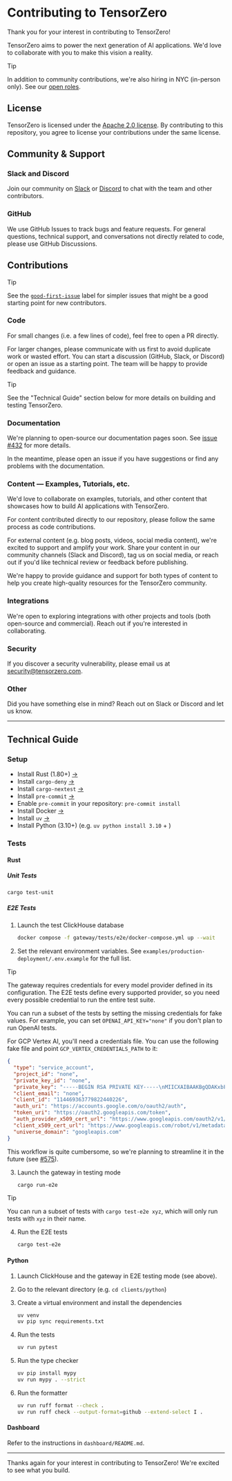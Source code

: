 # Contributing to TensorZero

Thank you for your interest in contributing to TensorZero!

TensorZero aims to power the next generation of AI applications. We'd love to collaborate with you to make this vision a reality.

> [!TIP]
>
> In addition to community contributions, we're also hiring in NYC (in-person only). See our [open roles](https://www.tensorzero.com/jobs).

## License

TensorZero is licensed under the [Apache 2.0 license](LICENSE).
By contributing to this repository, you agree to license your contributions under the same license.

## Community & Support

### Slack and Discord

Join our community on [Slack](https://www.tensorzero.com/slack) or [Discord](https://www.tensorzero.com/discord) to chat with the team and other contributors.

### GitHub

We use GitHub Issues to track bugs and feature requests. For general questions, technical support, and conversations not directly related to code, please use GitHub Discussions.

## Contributions

> [!TIP]
>
> See the [`good-first-issue`](https://github.com/tensorzero/tensorzero/issues?q=is%3Aopen+is%3Aissue+label%3Agood-first-issue) label for simpler issues that might be a good starting point for new contributors.

### Code

For small changes (i.e. a few lines of code), feel free to open a PR directly.

For larger changes, please communicate with us first to avoid duplicate work or wasted effort.
You can start a discussion (GitHub, Slack, or Discord) or open an issue as a starting point.
The team will be happy to provide feedback and guidance.

> [!TIP]
>
> See the "Technical Guide" section below for more details on building and testing TensorZero.

### Documentation

We're planning to open-source our documentation pages soon. See [issue #432](https://github.com/tensorzero/tensorzero/issues/432) for more details.

In the meantime, please open an issue if you have suggestions or find any problems with the documentation.

### Content — Examples, Tutorials, etc.

We'd love to collaborate on examples, tutorials, and other content that showcases how to build AI applications with TensorZero.

For content contributed directly to our repository, please follow the same process as code contributions.

For external content (e.g. blog posts, videos, social media content), we're excited to support and amplify your work.
Share your content in our community channels (Slack and Discord), tag us on social media, or reach out if you'd like technical review or feedback before publishing.

We're happy to provide guidance and support for both types of content to help you create high-quality resources for the TensorZero community.

### Integrations

We're open to exploring integrations with other projects and tools (both open-source and commercial).
Reach out if you're interested in collaborating.

### Security

If you discover a security vulnerability, please email us at [security@tensorzero.com](mailto:security@tensorzero.com).

### Other

Did you have something else in mind? Reach out on Slack or Discord and let us know.

---

## Technical Guide

### Setup

- Install Rust (1.80+) [→](https://www.rust-lang.org/tools/install)
- Install `cargo-deny` [→](https://github.com/EmbarkStudios/cargo-deny)
- Install `cargo-nextest` [→](https://nexte.st/docs/installation/pre-built-binaries/)
- Install `pre-commit` [→](https://pre-commit.com/#install)
- Enable `pre-commit` in your repository: `pre-commit install`
- Install Docker [→](https://docs.docker.com/get-docker/)
- Install `uv` [→](https://docs.astral.sh/uv/)
- Install Python (3.10+) (e.g. `uv python install 3.10` + )

### Tests

#### Rust

##### Unit Tests

```bash
cargo test-unit
```

##### E2E Tests

1. Launch the test ClickHouse database

   ```bash
   docker compose -f gateway/tests/e2e/docker-compose.yml up --wait
   ```

2. Set the relevant environment variables. See `examples/production-deployment/.env.example` for the full list.

> [!TIP]
>
> The gateway requires credentials for every model provider defined in its configuration.
> The E2E tests define every supported provider, so you need every possible credential to run the entire test suite.
>
> You can run a subset of the tests by setting the missing credentials for fake values.
> For example, you can set `OPENAI_API_KEY="none"` if you don't plan to run OpenAI tests.
>
> For GCP Vertex AI, you'll need a credentials file. You can use the following fake file and point `GCP_VERTEX_CREDENTIALS_PATH` to it:
>
> ```json
> {
>   "type": "service_account",
>   "project_id": "none",
>   "private_key_id": "none",
>   "private_key": "-----BEGIN RSA PRIVATE KEY-----\nMIICXAIBAAKBgQDAKxbF0dfne7PmPwpFEcSi2JFBeO98DXW7bimAPE6dHHCkDvoU\nlD/fy8svrPU6xsCYxM3LfKY/F+s/P+FizXUQ6eDu5ipYCRfweiQ4gqms+zROeORA\nJez3zelPQ7vY/MYCnp0LYYCH2HTyBeMFIX+Rgwjral495j0O6uV7cjgneQIDAQAB\nAoGAOXcpMjLUS6bUX1AOtCTiFoiIt3mAtCoaQNhqlKx0Hct5a7YG1syWZUg+FJ22\nH8N7qLOBjw5RcKCoepuRvMgP71+Hp03Xt8WSpN1Evl6EllwtmTtVTTeVS8fjP7xL\nhc7XemtDPY/81cBuj+HCit9/+44HZCT9V3dV6D9IWWnc3mECQQD1sTvcNAsh8idv\nMS12jmqdaOYTnJM1kFiddRvdkfChADq35x5bzV/oORYAmfurjuPN7ssHvrEEjmew\nbvi62MYtAkEAyDsAKrWsAfJQKbraTraJE7r7mTWxvAAYUONKKPZV2BXPzrTD/WMI\nn7z95pUu8x7anck9qqF6RYplo4fFLQKh/QJBANYwsszgGix33WUUbFwFAHFGN/40\n7CkwM/DhXW+mgS768jXNKSxDOS9MRSA1HbCMm5C2cw3Hcq9ULpUjyXeq7+kCQDx1\nvFYpJzgrP9Np7XNpILkJc+FOWk2nRbBfAUyfHUqzQ11qLef8GGWLfqs6jsOwpFiS\npIE6Yx5ObORVIc+2hM0CQE/pVhPEZ3boB8xoc9+3YL+++0yR2uMHoTY/q6r96kPC\n6C1oSRcDX/MUDOzC5HCUuwTYhNoN3FYkB5fov32BUbQ=\n-----END RSA PRIVATE KEY-----\n",
>   "client_email": "none",
>   "client_id": "114469363779822440226",
>   "auth_uri": "https://accounts.google.com/o/oauth2/auth",
>   "token_uri": "https://oauth2.googleapis.com/token",
>   "auth_provider_x509_cert_url": "https://www.googleapis.com/oauth2/v1/certs",
>   "client_x509_cert_url": "https://www.googleapis.com/robot/v1/metadata/x509/vertex%40tensorzero-public.iam.gserviceaccount.com",
>   "universe_domain": "googleapis.com"
> }
> ```
>
> This workflow is quite cumbersome, so we're planning to streamline it in the future (see [#575](https://github.com/tensorzero/tensorzero/issues/575)).

3. Launch the gateway in testing mode

   ```bash
   cargo run-e2e
   ```

> [!TIP]
>
> You can run a subset of tests with `cargo test-e2e xyz`, which will only run tests with `xyz` in their name.

4. Run the E2E tests
   ```bash
   cargo test-e2e
   ```

#### Python

1. Launch ClickHouse and the gateway in E2E testing mode (see above).

2. Go to the relevant directory (e.g. `cd clients/python`)

3. Create a virtual environment and install the dependencies

   ```bash
   uv venv
   uv pip sync requirements.txt
   ```

4. Run the tests

   ```bash
   uv run pytest
   ```

5. Run the type checker

   ```bash
   uv pip install mypy
   uv run mypy . --strict
   ```

6. Run the formatter

   ```bash
   uv run ruff format --check .
   uv run ruff check --output-format=github --extend-select I .
   ```

#### Dashboard

Refer to the instructions in `dashboard/README.md`.

---

Thanks again for your interest in contributing to TensorZero! We're excited to see what you build.
